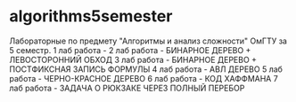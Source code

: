 # algorithms5semester
Лабораторные по предмету "Алгоритмы и анализ сложности" ОмГТУ за 5 семестр.
1 лаб работа -
2 лаб работа - БИНАРНОЕ ДЕРЕВО + ЛЕВОСТОРОННИЙ ОБХОД
3 лаб работа - БИНАРНОЕ ДЕРЕВО + ПОСТФИКСНАЯ ЗАПИСЬ ФОРМУЛЫ
4 лаб работа - АВЛ ДЕРЕВО
5 лаб работа - ЧЕРНО-КРАСНОЕ ДЕРЕВО
6 лаб работа - КОД ХАФФМАНА
7 лаб работа - ЗАДАЧА О РЮКЗАКЕ ЧЕРЕЗ ПОЛНЫЙ ПЕРЕБОР
